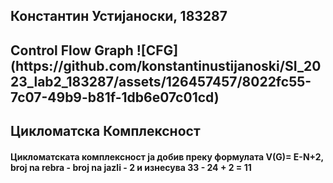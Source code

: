 <h2>Константин Устијаноски, 183287</h>
<h2>Control Flow Graph</h>
![CFG](https://github.com/konstantinustijanoski/SI_2023_lab2_183287/assets/126457457/8022fc55-7c07-49b9-b81f-1db6e07c01cd)
<h2>Цикломатска Комплексност</h>
<h4>Цикломатската комплексност ја добив преку формулата V(G)= E-N+2, broj na rebra - broj na jazli - 2 и изнесува 33 - 24 + 2 = 11</h>
